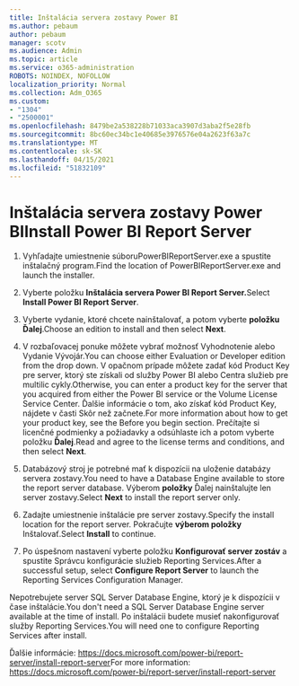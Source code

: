 ```yaml
---
title: Inštalácia servera zostavy Power BI
ms.author: pebaum
author: pebaum
manager: scotv
ms.audience: Admin
ms.topic: article
ms.service: o365-administration
ROBOTS: NOINDEX, NOFOLLOW
localization_priority: Normal
ms.collection: Adm_O365
ms.custom:
- "1304"
- "2500001"
ms.openlocfilehash: 8479be2a538228b71033aca3907d3aba2f5e28fb
ms.sourcegitcommit: 8bc60ec34bc1e40685e3976576e04a2623f63a7c
ms.translationtype: MT
ms.contentlocale: sk-SK
ms.lasthandoff: 04/15/2021
ms.locfileid: "51832109"
---
```

# <a name="install-power-bi-report-server"></a><span data-ttu-id="30d54-102">Inštalácia servera zostavy Power BI</span><span class="sxs-lookup"><span data-stu-id="30d54-102">Install Power BI Report Server</span></span>

1. <span data-ttu-id="30d54-103">Vyhľadajte umiestnenie súboruPowerBIReportServer.exe a spustite inštalačný program.</span><span class="sxs-lookup"><span data-stu-id="30d54-103">Find the location of PowerBIReportServer.exe and launch the installer.</span></span>

2. <span data-ttu-id="30d54-104">Vyberte položku **Inštalácia servera Power BI Report Server.**</span><span class="sxs-lookup"><span data-stu-id="30d54-104">Select **Install Power BI Report Server**.</span></span>

3. <span data-ttu-id="30d54-105">Vyberte vydanie, ktoré chcete nainštalovať, a potom vyberte **položku Ďalej**.</span><span class="sxs-lookup"><span data-stu-id="30d54-105">Choose an edition to install and then select **Next**.</span></span>

4. <span data-ttu-id="30d54-106">V rozbaľovacej ponuke môžete vybrať možnosť Vyhodnotenie alebo Vydanie Vývojár.</span><span class="sxs-lookup"><span data-stu-id="30d54-106">You can choose either Evaluation or Developer edition from the drop down.</span></span>  <span data-ttu-id="30d54-107">V opačnom prípade môžete zadať kód Product Key pre server, ktorý ste získali od služby Power BI alebo Centra služieb pre multilic cykly.</span><span class="sxs-lookup"><span data-stu-id="30d54-107">Otherwise, you can enter a product key for the server that you acquired from either the Power BI service or the Volume License Service Center.</span></span> <span data-ttu-id="30d54-108">Ďalšie informácie o tom, ako získať kód Product Key, nájdete v časti Skôr než začnete.</span><span class="sxs-lookup"><span data-stu-id="30d54-108">For more information about how to get your product key, see the Before you begin section.</span></span> <span data-ttu-id="30d54-109">Prečítajte si licenčné podmienky a požiadavky a odsúhlaste ich a potom vyberte položku **Ďalej**.</span><span class="sxs-lookup"><span data-stu-id="30d54-109">Read and agree to the license terms and conditions, and then select **Next**.</span></span>

5. <span data-ttu-id="30d54-110">Databázový stroj je potrebné mať k dispozícii na uloženie databázy servera zostavy.</span><span class="sxs-lookup"><span data-stu-id="30d54-110">You need to have a Database Engine available to store the report server database.</span></span> <span data-ttu-id="30d54-111">Výberom **položky** Ďalej nainštalujte len server zostavy.</span><span class="sxs-lookup"><span data-stu-id="30d54-111">Select **Next** to install the report server only.</span></span>

6. <span data-ttu-id="30d54-112">Zadajte umiestnenie inštalácie pre server zostavy.</span><span class="sxs-lookup"><span data-stu-id="30d54-112">Specify the install location for the report server.</span></span> <span data-ttu-id="30d54-113">Pokračujte **výberom položky** Inštalovať.</span><span class="sxs-lookup"><span data-stu-id="30d54-113">Select **Install** to continue.</span></span>

7. <span data-ttu-id="30d54-114">Po úspešnom nastavení vyberte položku **Konfigurovať server zostáv** a spustite Správcu konfigurácie služieb Reporting Services.</span><span class="sxs-lookup"><span data-stu-id="30d54-114">After a successful setup, select **Configure Report Server** to launch the Reporting Services Configuration Manager.</span></span>

<span data-ttu-id="30d54-115">Nepotrebujete server SQL Server Database Engine, ktorý je k dispozícii v čase inštalácie.</span><span class="sxs-lookup"><span data-stu-id="30d54-115">You don't need a SQL Server Database Engine server available at the time of install.</span></span> <span data-ttu-id="30d54-116">Po inštalácii budete musieť nakonfigurovať služby Reporting Services.</span><span class="sxs-lookup"><span data-stu-id="30d54-116">You will need one to configure Reporting Services after install.</span></span>

<span data-ttu-id="30d54-117">Ďalšie informácie: https://docs.microsoft.com/power-bi/report-server/install-report-server</span><span class="sxs-lookup"><span data-stu-id="30d54-117">For more information: https://docs.microsoft.com/power-bi/report-server/install-report-server</span></span>
